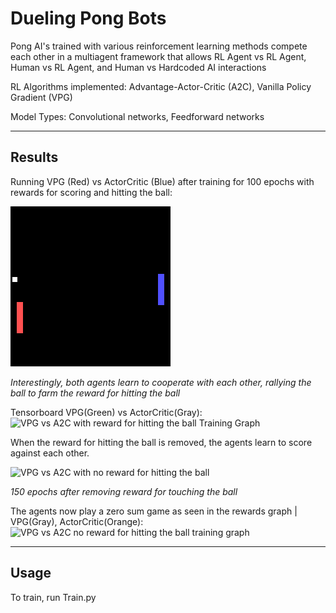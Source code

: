 # Dueling Pong Bots

Pong AI's trained with various reinforcement learning methods compete each other in a multiagent framework 
that allows RL Agent vs RL Agent, Human vs RL Agent, and Human vs Hardcoded AI interactions

RL Algorithms implemented: Advantage-Actor-Critic (A2C), Vanilla Policy Gradient (VPG)

Model Types: Convolutional networks, Feedforward networks

----------------------------------------------------
## Results

Running VPG (Red) vs ActorCritic (Blue) after training for 100 epochs with rewards for scoring and hitting the ball:

![VPG vs A2C with reward for hitting the ball](VPG_vs_A2C-rally-reward.gif)

*Interestingly, both agents learn to cooperate with each other, rallying the ball to farm the reward for hitting the ball*


Tensorboard VPG(Green) vs ActorCritic(Gray):
![VPG vs A2C with reward for hitting the ball Training Graph](VPG_vs_A2C-rally-reward-tensorboard.png)

When the reward for hitting the ball is removed, the agents learn to score against each other.

![VPG vs A2C with no reward for hitting the ball](VPG_vs_A2C-150epochs-after-rally-reward.gif)

*150 epochs after removing reward for touching the ball*


The agents now play a zero sum game as seen in the rewards graph | VPG(Gray), ActorCritic(Orange):
![VPG vs A2C no reward for hitting the ball training graph](VPG_vs_A2C-150epochs-after-rally-reward-tensorboard.png)


------------------------------------------------------
## Usage
To train, run Train.py